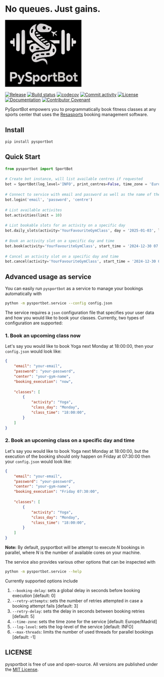 # No queues. Just gains.

<img src=https://github.com/jbeirer/resasports-bot/raw/main/docs/logo.png alt="Logo" width="250">


[![Release](https://img.shields.io/github/v/release/jbeirer/resasports-bot)](https://github.com/jbeirer/resasports-bot/releases)
[![Build status](https://img.shields.io/github/actions/workflow/status/jbeirer/resasports-bot/main.yml?branch=main)](https://github.com/jbeirer/resasports-bot/actions/workflows/main.yml?query=branch%3Amain)
[![codecov](https://codecov.io/gh/jbeirer/resasports-bot/graph/badge.svg?token=ZCJV384TXF)](https://codecov.io/gh/jbeirer/resasports-bot)
[![Commit activity](https://img.shields.io/github/commit-activity/m/jbeirer/resasports-bot)](https://github.com/jbeirer/resasports-bot/commits/main/)
[![License](https://img.shields.io/github/license/jbeirer/resasports-bot)](https://github.com/jbeirer/resasports-bot/blob/main/LICENSE)
[![Documentation](https://img.shields.io/badge/api-docs-blue)](https://jbeirer.github.io/resasports-bot/)
[![Contributor Covenant](https://img.shields.io/badge/Contributor%20Covenant-2.1-4baaaa.svg)](https://github.com/jbeirer/resasports-bot/blob/main/CODE_OF_CONDUCT.md)

PySportBot empowers you to programmatically book fitness classes at any sports center that uses the [Resasports](https://social.resasports.com/en/) booking management software.

## Install
```bash
pip install pysportbot
```

## Quick Start

```python
from pysportbot import SportBot

# Create bot instance, will list available centres if requested
bot = SportBot(log_level='INFO', print_centres=False, time_zone = 'Europe/Madrid')

# Connect to service with email and password as well as the name of the centre
bot.login('email', 'password', 'centre')

# List available activites
bot.activities(limit = 10)

# List bookable slots for an activity on a specific day
bot.daily_slots(activity='YourFavouriteGymClass', day = '2025-01-03', limit = 10)

# Book an activity slot on a specific day and time
bot.book(activity='YourFavouriteGymClass', start_time = '2024-12-30 07:00:00')

# Cancel an activity slot on a specific day and time
bot.cancel(activity='YourFavouriteGymClass', start_time = '2024-12-30 07:00:00')
```

## Advanced usage as service

You can easily run `pysportbot` as a service to manage your bookings automatically with
```bash
python -m pysportbot.service --config config.json
```
The service requires a `json` configuration file that specifies your user data and how you would like to book your classes. Currently, two types of configuration are supported:

### 1. Book an upcoming class now

Let's say you would like to book Yoga next Monday at 18:00:00, then your `config.json` would look like:

```json
{
    "email": "your-email",
    "password": "your-password",
    "center": "your-gym-name",
    "booking_execution": "now",

    "classes": [
        {
            "activity": "Yoga",
            "class_day": "Monday",
            "class_time": "18:00:00",
        }
    ]
}
```
### 2. Book an upcoming class on a specific day and time

Let's say you would like to book Yoga next Monday at 18:00:00, but the execution of the booking should only happen on Friday at 07:30:00 then your `config.json` would look like:

```json
{
    "email": "your-email",
    "password": "your-password",
    "center": "your-gym-name",
    "booking_execution": "Friday 07:30:00",

    "classes": [
        {
            "activity": "Yoga",
            "class_day": "Monday",
            "class_time": "18:00:00",
        }
    ]
}
```

**Note:** By default, pysportbot will be attempt to execute *N* bookings in parallel, where *N* is the number of available cores on your machine.

The service also provides various other options that can be inspected with

```bash
python -m pysportbot.service --help
```
Currently supported options include

1. `--booking-delay`: sets a global delay in seconds before booking execution [default: 0]
2. `--retry-attempts`: sets the number of retries attempted in case a booking attempt fails [default: 3]
3. `--retry-delay`: sets the delay in seconds between booking retries [default: 5]
4. `--time-zone`: sets the time zone for the service [default: Europe/Madrid]
5. `--log-level`: sets the log-level of the service [default: INFO]
6. `--max-threads`: limits the number of used threads for parallel bookings [default: -1]

## LICENSE

pysportbot is free of use and open-source. All versions are
published under the [MIT License](https://github.com/jbeirer/resasports-bot/blob/main/LICENSE).
